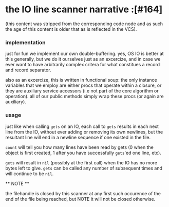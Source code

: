 # the IO line scanner narrative :[#164]

(this content was stripped from the corresponding code node and as such
the age of this content is older that as is reflected in the VCS).

### implementation

just for fun we implement our own double-buffering. yes, OS IO is better at
this generally, but we do it ourselves just as an excercize, and in case we
ever want to have arbitrarily complex critera for what constitues a record
and record separator.

also as an excercize, this is written in functional soup: the only instance
variables that we employ are either procs that operate within a closure, or
they are auxiliary service accessors (i.e not part of the core algorithm or
operation). all of our public methods simply wrap these procs (or again are
auxiliary).



### usage

just like when calling `gets` on an IO, each call to `gets` results in each
next line from the IO, without ever adding or removing its own newlines, but
the resultant line will end in a newline sequence if one existed in the file.

`count` will tell you how many lines have been read by gets (0 when the object
is first created, 1 after you have successfully `gets`'ed one line, etc).

`gets` will result in `nil` (possibly at the first call) when the IO has no
more bytes left to give. `gets` can be called any number of subsequent times
and will continue to be `nil`.


** NOTE **

the filehandle is closed by this scanner at any first such occurence of the
end of the file being reached, but NOTE it will not be closed otherwise.
